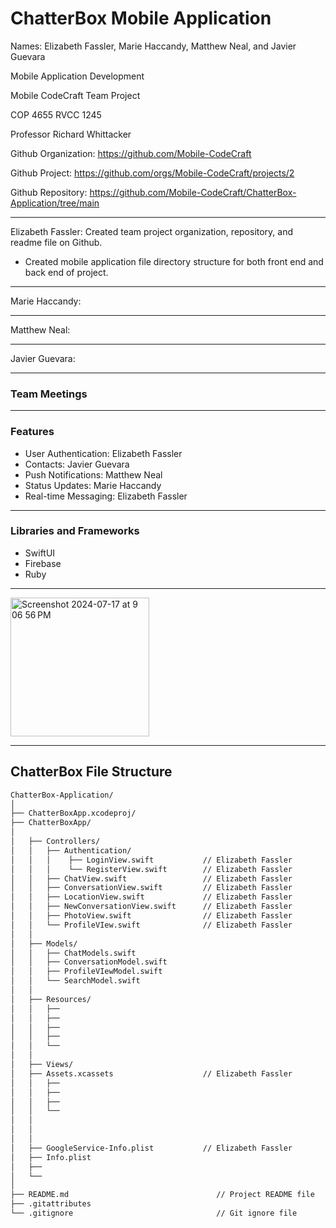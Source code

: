 # ChatterBox Mobile Application

Names: Elizabeth Fassler, Marie Haccandy, Matthew Neal, and Javier Guevara

Mobile Application Development

Mobile CodeCraft Team Project

COP 4655 RVCC 1245

Professor Richard Whittacker

Github Organization: https://github.com/Mobile-CodeCraft

Github Project: https://github.com/orgs/Mobile-CodeCraft/projects/2

Github Repository: https://github.com/Mobile-CodeCraft/ChatterBox-Application/tree/main

_____________________________________________________________________________________________________________
Elizabeth Fassler: Created team project organization, repository, and readme file on Github.
- Created mobile application file directory structure for both front end and back end of project.
_____________________________________________________________________________________________________________
Marie Haccandy:
_____________________________________________________________________________________________________________
Matthew Neal:
_____________________________________________________________________________________________________________
Javier Guevara:
_____________________________________________________________________________________________________________

### Team Meetings

_____________________________________________________________________________________________________________

### Features
- User Authentication: Elizabeth Fassler
- Contacts: Javier Guevara
- Push Notifications: Matthew Neal
- Status Updates: Marie Haccandy
- Real-time Messaging: Elizabeth Fassler 

_____________________________________________________________________________________________________________

### Libraries and Frameworks
- SwiftUI
- Firebase
- Ruby

_____________________________________________________________________________________________________________

<img width="222" alt="Screenshot 2024-07-17 at 9 06 56 PM" src="https://github.com/user-attachments/assets/6bb6b589-5334-49dc-bb66-85339214fad9">

_____________________________________________________________________________________________________________

## ChatterBox File Structure
``` sh
ChatterBox-Application/
│
├── ChatterBoxApp.xcodeproj/
├── ChatterBoxApp/
│                                      
│   ├── Controllers/
│   │   ├── Authentication/                
│   │   │    ├── LoginView.swift           // Elizabeth Fassler
│   │   │    └── RegisterView.swift        // Elizabeth Fassler 
│   │   ├── ChatView.swift                 // Elizabeth Fassler
│   │   ├── ConversationView.swift         // Elizabeth Fassler
│   │   ├── LocationView.swift             // Elizabeth Fassler
│   │   ├── NewConversationView.swift      // Elizabeth Fassler
│   │   ├── PhotoView.swift                // Elizabeth Fassler 
│   │   └── ProfileVIew.swift              // Elizabeth Fassler 
│   │
│   ├── Models/
│   │   ├── ChatModels.swift
│   │   ├── ConversationModel.swift
│   │   ├── ProfileVIewModel.swift                                 
│   │   └── SearchModel.swift                                                                     
│   │
│   ├── Resources/
│   │   ├──
│   │   ├──
│   │   ├──
│   │   ├──
│   │   └── 
│   │   
│   ├── Views/
│   ├── Assets.xcassets                    // Elizabeth Fassler 
│   │   ├── 
│   │   ├──                                
│   │   ├──                                 
│   │   └──                                 
│   │   
│   │
│   │
│   ├── GoogleService-Info.plist           // Elizabeth Fassler  
│   ├── Info.plist                                   
│   ├──                            
│   └──                          
│
├── README.md                                 // Project README file
├── .gitattributes                           
└── .gitignore                                // Git ignore file
```
